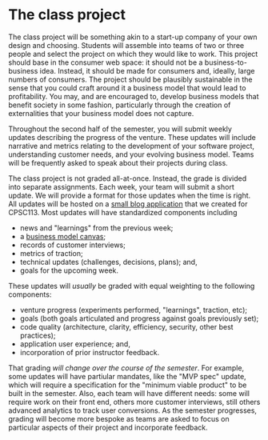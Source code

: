 # The class project

The class project will be something akin to a start-up company of your own
design and choosing. Students will assemble into teams of two or three people and
select the project on which they would like to work. This project should base
in the consumer web space: it should not be a business-to-business idea. Instead,
it should be made for consumers and, ideally, large numbers of consumers. The
project should be plausibly sustainable in the sense that you could craft around
it a business model that would lead to profitability. You may, and are encouraged
to, develop business models that benefit society in some fashion, particularly
through the creation of externalities that your business model does not capture.

Throughout the second half of the semester,
you will submit weekly updates describing the progress of the venture. These
updates will include narrative and metrics relating to the development of your
software project, understanding customer needs, and your evolving business
model. Teams will be frequently asked to speak about their projects during class.

The class project is not graded all-at-once. Instead, the grade is divided into
separate assignments. Each week, your team will submit a short update. We will provide
a format for those updates when the time is right. All updates will be hosted
on a [small blog application](https://git.yale.edu/cpsc-113-spring-2016/blog-starter)
that we created for CPSC113. Most updates will have standardized components including

* news and "learnings" from the previous week;
* a [business model canvas](https://en.wikipedia.org/wiki/Business_Model_Canvas);
* records of customer interviews;
* metrics of traction;
* technical updates (challenges, decisions, plans); and,
* goals for the upcoming week.

These updates will *usually* be graded with equal weighting to the following components:

* venture progress (experiments performed, "learnings", traction, etc);
* goals (both goals articulated and progress against goals previously set);
* code quality (architecture, clarity, efficiency, security, other best practices);
* application user experience; and,
* incorporation of prior instructor feedback.

That grading *will change over the course of the semester*. For example, some
updates will have partiular mandates, like the "MVP spec" update, which will
require a specification for the "minimum viable product" to be built in the
semester. Also, each team will have different needs: some will require work
on their front end, others more customer interviews, still others advanced
analytics to track user conversions. As the semester progresses,
grading will become more bespoke as teams are asked to focus on particular
aspects of their project and incorporate feedback.